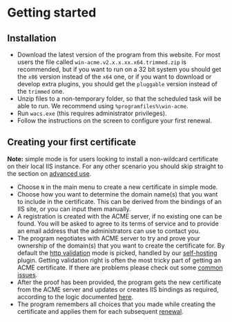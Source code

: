 ﻿---
sidebar: manual
---

# Getting started

## Installation
- Download the latest version of the program from this website. For most users the file 
called `win-acme.v2.x.x.xx.x64.trimmed.zip` is recommended, but if you want to run on a 
32 bit system you should get the `x86` version instead of the `x64` one, or if you want to 
download or develop extra plugins, you should get the `pluggable` version instead of the 
`trimmed` one.
- Unzip files to a non-temporary folder, so that the scheduled task will be able to run. 
We recommend using `%programfiles%\win-acme`.
- Run `wacs.exe` (this requires administrator privileges).
- Follow the instructions on the screen to configure your first renewal.

## Creating your first certificate
**Note:** simple mode is for users looking to install a non-wildcard certificate on their local IIS instance. 
For any other scenario you should skip straight to the section on [advanced use](/manual/advanced-use/).

- Choose `N` in the main menu to create a new certificate in simple mode.
- Choose how you want to determine the domain name(s) that you want to include in the certificate. 
This can be derived from the bindings of an IIS site, or you can input them manually.
- A registration is created with the ACME server, if no existing one can be found. You will be asked 
to agree to its terms of service and to provide an email address that the administrators can use to contact you.
- The program negotiates with ACME server to try and prove your ownership of the domain(s) that you want to 
create the certificate for. By default the [http validation](/reference/plugins/validation/http/) 
mode is picked, handled by our [self-hosting](/reference/plugins/validation/http/selfhosting) plugin. 
Getting validation right is often the most tricky part of getting an ACME certificate. If there are 
problems please check out some [common issues](/manual/validation-problems).
- After the proof has been provided, the program gets the new certificate from the ACME server and updates 
or creates IIS bindings as required, according to the logic documented [here](/reference/plugins/installation/iisweb).
- The program remembers all choices that you made while creating the certificate and applies them 
for each subsequent [renewal](/manual/automatic-renewal).
